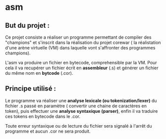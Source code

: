 # asm

## But du projet :

Ce projet consiste a réaliser un programme permettant de compiler des "champions" et s'inscrit dans la réalisation du projet corewar
 ( la réalistation d'une arène virtuelle (VM) dans laquelle vont s'affronter des programmes champions).
 
L'asm va produire un fichier en bytecode, comprehensible par la VM.
Pour cela il va recupérer un fichier écrit en **assembleur** (.s) et générer un fichier du même nom en **bytcode** (.cor).

## Principe utilisé :

Le programme va réaliser une **analyse lexicale (ou tokenization/lexer)** du fichier .s passé en paramètre ( convertir une chaine de caractères en token), 
puis effectuer une **analyse syntaxique (parser)**, enfin il va traduire ces tokens en bytecode dans le .cor.

Toute erreur syntaxique ou de lecture du fichier sera signalé à l'arrêt du programme et aucun .cor ne sera produit.

